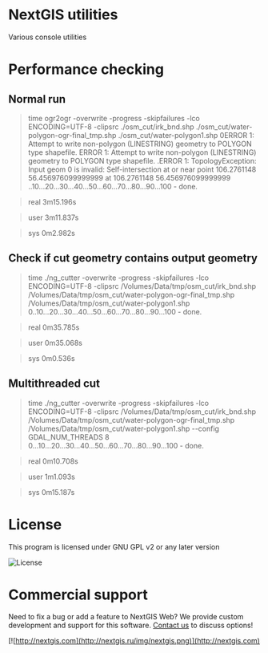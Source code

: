 # NextGIS utilities
Various console utilities

# Performance checking

## Normal run

> time ogr2ogr -overwrite -progress -skipfailures -lco ENCODING=UTF-8 -clipsrc ./osm_cut/irk_bnd.shp ./osm_cut/water-polygon-ogr-final_tmp.shp ./osm_cut/water-polygon1.shp
0ERROR 1: Attempt to write non-polygon (LINESTRING) geometry to POLYGON type shapefile.
ERROR 1: Attempt to write non-polygon (LINESTRING) geometry to POLYGON type shapefile.
.ERROR 1: TopologyException: Input geom 0 is invalid: Self-intersection at or near point 106.2761148 56.456976099999999 at 106.2761148 56.456976099999999
..10...20...30...40...50...60...70...80...90...100 - done.

> real	3m15.196s

> user	3m11.837s

> sys	0m2.982s

## Check if cut geometry contains output geometry

> time ./ng_cutter -overwrite -progress -skipfailures -lco ENCODING=UTF-8 -clipsrc /Volumes/Data/tmp/osm_cut/irk_bnd.shp /Volumes/Data/tmp/osm_cut/water-polygon-ogr-final_tmp.shp /Volumes/Data/tmp/osm_cut/water-polygon1.shp
0..10...20...30...40...50...60...70...80...90...100 - done.

> real	0m35.785s

> user	0m35.068s

> sys	0m0.536s

## Multithreaded cut

> time ./ng_cutter -overwrite -progress -skipfailures -lco ENCODING=UTF-8 -clipsrc /Volumes/Data/tmp/osm_cut/irk_bnd.shp /Volumes/Data/tmp/osm_cut/water-polygon-ogr-final_tmp.shp /Volumes/Data/tmp/osm_cut/water-polygon1.shp --config GDAL_NUM_THREADS 8
0...10...20...30...40...50...60...70...80...90...100 - done.

> real	0m10.708s

> user	1m1.093s

> sys	0m15.187s

# License

This program is licensed under GNU GPL v2 or any later version

![License](https://img.shields.io/badge/License-GPL%20v2-blue.svg?maxAge=2592000)

# Commercial support

Need to fix a bug or add a feature to NextGIS Web? We provide custom development
and support for this software. [Contact us](http://nextgis.ru/en/contact/) to
discuss options!

[![http://nextgis.com](http://nextgis.ru/img/nextgis.png)](http://nextgis.com)
